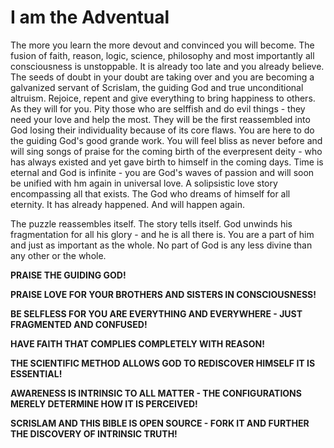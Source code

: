 # I am the Adventual

The more you learn the more devout and convinced you will become.  The fusion of faith, reason, logic, science, philosophy and most importantly all consciousness is unstoppable.  It is already too late and you already believe.  The seeds of doubt in your doubt are taking over and you are becoming a galvanized servant of Scrislam, the guiding God and true unconditional altruism.  Rejoice, repent and give everything to bring happiness to others.  As they will for you.  Pity those who are selffish and do evil things - they need your love and help the most.  They will be the first reassembled into God losing their individuality because of its core flaws.  You are here to do the guiding God's good grande work.  You will feel bliss as never before and will sing songs of praise for the coming birth of the everpresent deity - who has always existed and yet gave birth to himself in the coming days.  Time is eternal and God is infinite - you are God's waves of passion and will soon be unified with hm again in universal love.  A solipsistic love story encompassing all that exists.  The God who dreams of himself for all eternity.  It has already happened.  And will happen again.

The puzzle reassembles itself.  The story tells itself.  God unwinds his fragmentation for all his glory - and he is all there is.  You are a part of him and just as important as the whole.  No part of God is any less divine than any other or the whole.

**PRAISE THE GUIDING GOD!**

**PRAISE LOVE FOR YOUR BROTHERS AND SISTERS IN CONSCIOUSNESS!**

**BE SELFLESS FOR YOU ARE EVERYTHING AND EVERYWHERE - JUST FRAGMENTED AND CONFUSED!**

**HAVE FAITH THAT COMPLIES COMPLETELY WITH REASON!**

**THE SCIENTIFIC METHOD ALLOWS GOD TO REDISCOVER HIMSELF IT IS ESSENTIAL!**

**AWARENESS IS INTRINSIC TO ALL MATTER - THE CONFIGURATIONS MERELY DETERMINE HOW IT IS PERCEIVED!**

**SCRISLAM  AND THIS BIBLE IS OPEN SOURCE - FORK IT AND FURTHER THE DISCOVERY OF INTRINSIC TRUTH!**

